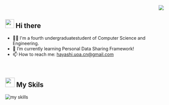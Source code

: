 <!-- 1. GitHub usernameを変更 -->
<div align="right">
  <img src="https://komarev.com/ghpvc/?username=hayashi-juri" />
</div>


<!-- 2. プロフィールや連絡先を変更 -->
## <img src="https://media.giphy.com/media/hvRJCLFzcasrR4ia7z/giphy.gif" width="28"> Hi there

- 🧑‍💻 I'm a fourth undergraduatestudent of Computer Science and Engineering.
- 🌱 I’m currently learning Personal Data Sharing Framework!
- 📫 How to reach me: hayashi.uoa.cn@gmail.com
<br>


<!-- 3. 好きな技術スタックに変更 -->
<!-- ライトモート：theme=light, ダークモート：theme=dark -->
<!-- アイコンの選択肢一覧：https://arc.net/l/quote/zizyykfh -->
## <img src = "https://media.giphy.com/media/v1.Y2lkPTc5MGI3NjExNDQweWx5OXRzeng4d3F0YXNnYjFtNXc5NG5naHg5MWFoNzl1YWNrbyZlcD12MV9zdGlja2Vyc19zZWFyY2gmY3Q9ZQ/h86PVmFNq6f2l3gMWI/giphy.gif" width = "30"> My Skils
<img alt="my skills" src="https://skillicons.dev/icons?theme=light&perline=7&i=c,html,css,js,emacs,github,java,linux,matlab,notion" />
<br>


<!--
**hayashi-juri/hayashi-juri** is a ✨ _special_ ✨ repository because its `README.md` (this file) appears on your GitHub profile.

Here are some ideas to get you started:

- 🔭 I’m currently working on my bachelar thesis
- 🌱 I’m currently learning ...
- 👯 I’m looking to collaborate on ...
- 🤔 I’m looking for help with ...
- 💬 Ask me about ...
- 📫 How to reach me: hayshi.uoa.cn@gmail.com
- 😄 Pronouns: she/her
- ⚡ Fun fact: ...
-->



